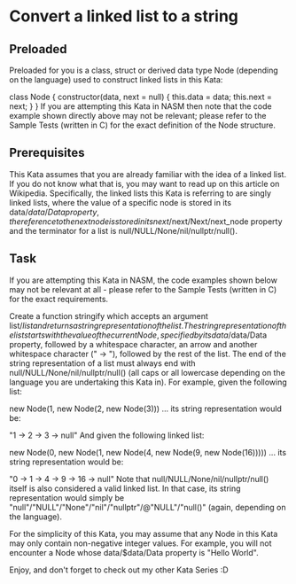 # Convert a linked list to a string

## Preloaded

Preloaded for you is a class, struct or derived data type Node (depending on the language) used to construct linked lists in this Kata:

class Node {
constructor(data, next = null) {
this.data = data;
this.next = next;
}
}
If you are attempting this Kata in NASM then note that the code example shown directly above may not be relevant; please refer to the Sample Tests (written in C) for the exact definition of the Node structure.

## Prerequisites

This Kata assumes that you are already familiar with the idea of a linked list. If you do not know what that is, you may want to read up on this article on Wikipedia. Specifically, the linked lists this Kata is referring to are singly linked lists, where the value of a specific node is stored in its data/$data/Data property, the reference to the next node is stored in its next/$next/Next/next_node property and the terminator for a list is null/NULL/None/nil/nullptr/null().

## Task

If you are attempting this Kata in NASM, the code examples shown below may not be relevant at all - please refer to the Sample Tests (written in C) for the exact requirements.

Create a function stringify which accepts an argument list/$list and returns a string representation of the list. The string representation of the list starts with the value of the current Node, specified by its data/$data/Data property, followed by a whitespace character, an arrow and another whitespace character (" -> "), followed by the rest of the list. The end of the string representation of a list must always end with null/NULL/None/nil/nullptr/null() (all caps or all lowercase depending on the language you are undertaking this Kata in). For example, given the following list:

new Node(1, new Node(2, new Node(3)))
... its string representation would be:

"1 -> 2 -> 3 -> null"
And given the following linked list:

new Node(0, new Node(1, new Node(4, new Node(9, new Node(16)))))
... its string representation would be:

"0 -> 1 -> 4 -> 9 -> 16 -> null"
Note that null/NULL/None/nil/nullptr/null() itself is also considered a valid linked list. In that case, its string representation would simply be "null"/"NULL"/"None"/"nil"/"nullptr"/@"NULL"/"null()" (again, depending on the language).

For the simplicity of this Kata, you may assume that any Node in this Kata may only contain non-negative integer values. For example, you will not encounter a Node whose data/$data/Data property is "Hello World".

Enjoy, and don't forget to check out my other Kata Series :D
